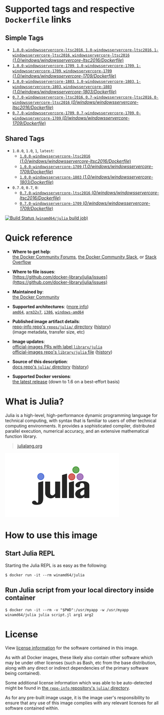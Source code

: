 <!--

********************************************************************************

WARNING:

    DO NOT EDIT "julia/README.md"

    IT IS AUTO-GENERATED

    (from the other files in "julia/" combined with a set of templates)

********************************************************************************

-->

# Supported tags and respective `Dockerfile` links

## Simple Tags


-	[`1.0.0-windowsservercore-ltsc2016`, `1.0-windowsservercore-ltsc2016`, `1-windowsservercore-ltsc2016`, `windowsservercore-ltsc2016` (*1.0/windows/windowsservercore-ltsc2016/Dockerfile*)](https://github.com/docker-library/julia/blob/9e8bb3426385de28cfac6576baef9bf580fe0e33/1.0/windows/windowsservercore-ltsc2016/Dockerfile)
-	[`1.0.0-windowsservercore-1709`, `1.0-windowsservercore-1709`, `1-windowsservercore-1709`, `windowsservercore-1709` (*1.0/windows/windowsservercore-1709/Dockerfile*)](https://github.com/docker-library/julia/blob/9e8bb3426385de28cfac6576baef9bf580fe0e33/1.0/windows/windowsservercore-1709/Dockerfile)
-	[`1.0.0-windowsservercore-1803`, `1.0-windowsservercore-1803`, `1-windowsservercore-1803`, `windowsservercore-1803` (*1.0/windows/windowsservercore-1803/Dockerfile*)](https://github.com/docker-library/julia/blob/9e8bb3426385de28cfac6576baef9bf580fe0e33/1.0/windows/windowsservercore-1803/Dockerfile)
-	[`0.7.0-windowsservercore-ltsc2016`, `0.7-windowsservercore-ltsc2016`, `0-windowsservercore-ltsc2016` (*0/windows/windowsservercore-ltsc2016/Dockerfile*)](https://github.com/docker-library/julia/blob/9e8bb3426385de28cfac6576baef9bf580fe0e33/0/windows/windowsservercore-ltsc2016/Dockerfile)
-	[`0.7.0-windowsservercore-1709`, `0.7-windowsservercore-1709`, `0-windowsservercore-1709` (*0/windows/windowsservercore-1709/Dockerfile*)](https://github.com/docker-library/julia/blob/9e8bb3426385de28cfac6576baef9bf580fe0e33/0/windows/windowsservercore-1709/Dockerfile)

## Shared Tags

-	`1.0.0`, `1.0`, `1`, `latest`:
	-	[`1.0.0-windowsservercore-ltsc2016` (*1.0/windows/windowsservercore-ltsc2016/Dockerfile*)](https://github.com/docker-library/julia/blob/9e8bb3426385de28cfac6576baef9bf580fe0e33/1.0/windows/windowsservercore-ltsc2016/Dockerfile)
	-	[`1.0.0-windowsservercore-1709` (*1.0/windows/windowsservercore-1709/Dockerfile*)](https://github.com/docker-library/julia/blob/9e8bb3426385de28cfac6576baef9bf580fe0e33/1.0/windows/windowsservercore-1709/Dockerfile)
	-	[`1.0.0-windowsservercore-1803` (*1.0/windows/windowsservercore-1803/Dockerfile*)](https://github.com/docker-library/julia/blob/9e8bb3426385de28cfac6576baef9bf580fe0e33/1.0/windows/windowsservercore-1803/Dockerfile)
-	`0.7.0`, `0.7`, `0`:
	-	[`0.7.0-windowsservercore-ltsc2016` (*0/windows/windowsservercore-ltsc2016/Dockerfile*)](https://github.com/docker-library/julia/blob/9e8bb3426385de28cfac6576baef9bf580fe0e33/0/windows/windowsservercore-ltsc2016/Dockerfile)
	-	[`0.7.0-windowsservercore-1709` (*0/windows/windowsservercore-1709/Dockerfile*)](https://github.com/docker-library/julia/blob/9e8bb3426385de28cfac6576baef9bf580fe0e33/0/windows/windowsservercore-1709/Dockerfile)

[![Build Status](https://doi-janky.infosiftr.net/job/multiarch/job/windows-amd64/job/julia/badge/icon) (`winamd64/julia` build job)](https://doi-janky.infosiftr.net/job/multiarch/job/windows-amd64/job/julia/)

# Quick reference

-	**Where to get help**:  
	[the Docker Community Forums](https://forums.docker.com/), [the Docker Community Slack](https://blog.docker.com/2016/11/introducing-docker-community-directory-docker-community-slack/), or [Stack Overflow](https://stackoverflow.com/search?tab=newest&q=docker)

-	**Where to file issues**:  
	[https://github.com/docker-library/julia/issues](https://github.com/docker-library/julia/issues)

-	**Maintained by**:  
	[the Docker Community](https://github.com/docker-library/julia)

-	**Supported architectures**: ([more info](https://github.com/docker-library/official-images#architectures-other-than-amd64))  
	[`amd64`](https://hub.docker.com/r/amd64/julia/), [`arm32v7`](https://hub.docker.com/r/arm32v7/julia/), [`i386`](https://hub.docker.com/r/i386/julia/), [`windows-amd64`](https://hub.docker.com/r/winamd64/julia/)

-	**Published image artifact details**:  
	[repo-info repo's `repos/julia/` directory](https://github.com/docker-library/repo-info/blob/master/repos/julia) ([history](https://github.com/docker-library/repo-info/commits/master/repos/julia))  
	(image metadata, transfer size, etc)

-	**Image updates**:  
	[official-images PRs with label `library/julia`](https://github.com/docker-library/official-images/pulls?q=label%3Alibrary%2Fjulia)  
	[official-images repo's `library/julia` file](https://github.com/docker-library/official-images/blob/master/library/julia) ([history](https://github.com/docker-library/official-images/commits/master/library/julia))

-	**Source of this description**:  
	[docs repo's `julia/` directory](https://github.com/docker-library/docs/tree/master/julia) ([history](https://github.com/docker-library/docs/commits/master/julia))

-	**Supported Docker versions**:  
	[the latest release](https://github.com/docker/docker-ce/releases/latest) (down to 1.6 on a best-effort basis)

# What is Julia?

Julia is a high-level, high-performance dynamic programming language for technical computing, with syntax that is familiar to users of other technical computing environments. It provides a sophisticated compiler, distributed parallel execution, numerical accuracy, and an extensive mathematical function library.

> [julialang.org](http://julialang.org/)

![logo](https://raw.githubusercontent.com/docker-library/docs/520519ad7db3ea9fd5d3590e836c839a0ffd6f19/julia/logo.png)

# How to use this image

## Start Julia REPL

Starting the Julia REPL is as easy as the following:

```console
$ docker run -it --rm winamd64/julia
```

## Run Julia script from your local directory inside container

```console
$ docker run -it --rm -v "$PWD":/usr/myapp -w /usr/myapp winamd64/julia julia script.jl arg1 arg2
```

# License

View [license information](http://julialang.org/) for the software contained in this image.

As with all Docker images, these likely also contain other software which may be under other licenses (such as Bash, etc from the base distribution, along with any direct or indirect dependencies of the primary software being contained).

Some additional license information which was able to be auto-detected might be found in [the `repo-info` repository's `julia/` directory](https://github.com/docker-library/repo-info/tree/master/repos/julia).

As for any pre-built image usage, it is the image user's responsibility to ensure that any use of this image complies with any relevant licenses for all software contained within.
